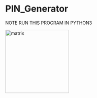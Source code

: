 # PIN_Generator
NOTE RUN THIS PROGRAM IN PYTHON3 

<img src="https://upload.wikimedia.org/wikipedia/commons/c/cc/Digital_rain_animation_medium_letters_shine.gif" alt="matrix" width="200"/>
